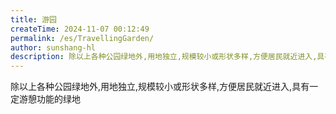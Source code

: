 ```yaml
---
title: 游园
createTime: 2024-11-07 00:12:49
permalink: /es/TravellingGarden/
author: sunshang-hl
description: 除以上各种公园绿地外,用地独立,规模较小或形状多样,方便居民就近进入,具有一定游憩功能的绿地
---
```


除以上各种公园绿地外,用地独立,规模较小或形状多样,方便居民就近进入,具有一定游憩功能的绿地